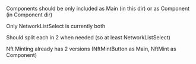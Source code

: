 Components should be only included as Main (in this dir) or as Component (in Component dir)

Only NetworkListSelect is currently both

Should split each in 2 when needed (so at least NetworkListSelect)

Nft Minting already has 2 versions (NftMintButton as Main, NftMint as Component)